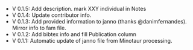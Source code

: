 - V 0.1.5: Add description. mark XXY individual in Notes
- V 0.1.4: Update contributor info.
- V 0.1.3: Add provided information to janno (thanks @danimfernandes). Mirror info to fam file.
- V 0.1.2: Add bibtex info and fill Publication column
- V 0.1.1: Automatic update of janno file from Minotaur processing.
